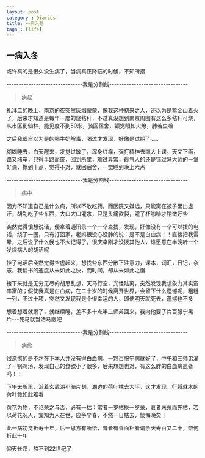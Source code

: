 ```yaml
---
layout: post
category : Diaries
title: 一病入冬
tags : [life]
---
```

## 一病入冬 ##

或许真的是很久没生病了，当病真正降临的时候，不知所措

 

-------------------------------我是分割线--------------------------------

 

> 病起

 

礼拜二的晚上，南京的夜突然灰烟蒙蒙，像我这种初来之人，还以为是紫金山着火了，后来才知道是每年一度的烧秸秆，不过真没想到南京周围有这么多秸秆可烧，从市区到仙林，能见度不到50米，骑回宿舍，顿觉眼如火燎，肺若虫噬

 

之后我很自以为是的喝牛奶解毒，喝过才发现，好像是过期了。。。

 

糊糊睡去，白天醒来，发觉过敏了，浑身红痒，强打精神去南大上课，天又下雨，路又堵车，只得半路而废，回到所里，难过异常，最气人的还是错过冯大师的一堂好课，撑到十点，觉得不对，就回宿舍，一觉睡到晚上六点

 

-------------------------------我是分割线--------------------------------

 

> 病中

 

因为不知道自己是什么病，所以不敢吃药，而医院又嫌远，只能窝在被子里出虚汗，胡乱吃了些东西，大口大口灌水，只是头痛欲裂，灌了杯咖啡才稍微好些

 

突然觉得很想说话，便拿着通讯录一个一个查找，发现，好像没有一个可以拨的电话，绕了一圈，只有打回家，老妈很没心没肺的说：是不是白血病！！直接把我雷晕，之后说了什么我也不大记得了，很庆幸刚才没拨其他人，谁愿意在半晚听一个发烧病人的胡话呢

 

挂了电话后突然觉得空虚起来，想找些东西分散下注意力，课本，词汇，日记，杂志，我翻书的速度从未如此之快，而时间，却从未如此之慢

 

接下来就是无穷无尽的胡思乱想，天马行空，光怪陆离，突然发现我想象力其实蛮丰富的；假使我真是白血病，在二十岁的时候离开世界，会留下什么遗憾呢，粗粗一列，不过十项，突然又发现我是个很幸运的人，即便明天就死去，遗憾也不多

 

想着想着就累了，就继续睡，差不多十点半三师弟回来，我向他要了片百服宁黑片---死马就当活马医吧

 

-------------------------------我是分割线--------------------------------

 

> 病愈

 

很遗憾的是不才在下本人并没有得白血病，一颗百服宁病就好了，中午和三师弟灌了一锅鸡汤，发现自己的食欲小了很多，后来想想也对，有这么胖的白血病患者吗！！

 

下午去所里，沿着玄武湖小骑片刻，湖边的荷叶枯去大半，这才发现，行将就木的荷叶竟如此难看

 

荷花为物，不论荣之与否，必有一枯；常者一岁枯换一岁荣，衰者未荣而先枯，若以荷花况人，宜知为人在世，应争早春，不然一日枯去，懊悔晚矣！

 

此一病初觉折寿十年，后一思方有所悟，昔者有善面相者谓余天寿百又二十，奈何折此十年

 

仰天长叹，熬不到22世纪了